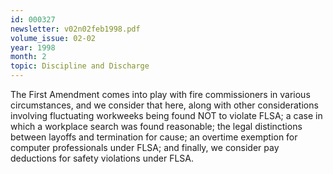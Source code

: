 ```yaml
---
id: 000327
newsletter: v02n02feb1998.pdf
volume_issue: 02-02
year: 1998
month: 2
topic: Discipline and Discharge
---
```


The First Amendment comes into play with fire commissioners in various circumstances, and we consider that here, along with other considerations involving fluctuating workweeks being found NOT to violate FLSA; a case in which a workplace search was found reasonable; the legal distinctions between layoffs and termination for cause; an overtime exemption for computer professionals under FLSA; and finally, we consider pay deductions for safety violations under FLSA.